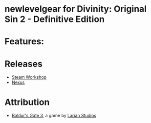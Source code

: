 newlevelgear for Divinity: Original Sin 2 - Definitive Edition
=======

# Features:

# Releases
* [Steam Workshop]() 
* [Nexus]()

# Attribution
- [Baldur's Gate 3](https://store.steampowered.com/app/1086940/Baldurs_Gate_3/), a game by [Larian Studios](http://larian.com/)

